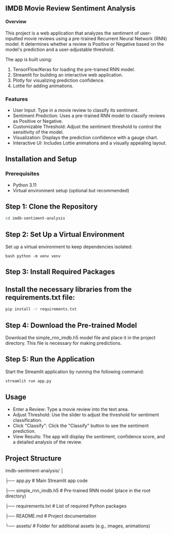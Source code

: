 ## IMDB Movie Review Sentiment Analysis

#### Overview
This project is a web application that analyzes the sentiment of user-inputted movie reviews using a pre-trained Recurrent Neural Network (RNN) model. It determines whether a review is Positive or Negative based on the model's prediction and a user-adjustable threshold.

The app is built using:

1. TensorFlow/Keras for loading the pre-trained RNN model.
2. Streamlit for building an interactive web application.
3. Plotly for visualizing prediction confidence.
4. Lottie for adding animations.

### Features
- User Input: Type in a movie review to classify its sentiment.
- Sentiment Prediction: Uses a pre-trained RNN model to classify reviews as Positive or Negative.
- Customizable Threshold: Adjust the sentiment threshold to control the sensitivity of the model.
- Visualization: Displays the prediction confidence with a gauge chart.
- Interactive UI: Includes Lottie animations and a visually appealing layout.

## Installation and Setup
### Prerequisites
- Python 3.11
- Virtual environment setup (optional but recommended)

## Step 1: Clone the Repository

``` bash git clone https://github.com/sm0311/imdb-sentiment-analysis.git
cd imdb-sentiment-analysis

```

## Step 2: Set Up a Virtual Environment
Set up a virtual environment to keep dependencies isolated:

``` bash python -m venv venv ```

## Step 3: Install Required Packages

## Install the necessary libraries from the requirements.txt file:

``` bash
pip install -r requirements.txt

```

## Step 4: Download the Pre-trained Model

Download the simple_rnn_imdb.h5 model file and place it in the project directory. This file is necessary for making predictions.

## Step 5: Run the Application
Start the Streamlit application by running the following command:

``` bash
streamlit run app.py 
```

## Usage
- Enter a Review: Type a movie review into the text area.
- Adjust Threshold: Use the slider to adjust the threshold for sentiment classification.
- Click "Classify": Click the "Classify" button to see the sentiment prediction.
- View Results: The app will display the sentiment, confidence score, and a detailed analysis of the review.

## Project Structure

imdb-sentiment-analysis/
│

├── app.py                 # Main Streamlit app code

├── simple_rnn_imdb.h5     # Pre-trained RNN model (place in the root directory)

├── requirements.txt       # List of required Python packages

├── README.md              # Project documentation

└── assets/                # Folder for additional assets (e.g., images, animations)
